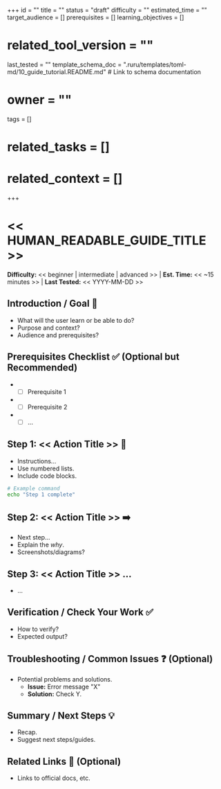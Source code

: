 +++
id = ""
title = ""
status = "draft"
difficulty = ""
estimated_time = ""
target_audience = []
prerequisites = []
learning_objectives = []
# related_tool_version = ""
last_tested = ""
template_schema_doc = ".ruru/templates/toml-md/10_guide_tutorial.README.md" # Link to schema documentation
# owner = ""
tags = []
# related_tasks = []
# related_context = []
+++

# << HUMAN_READABLE_GUIDE_TITLE >>

**Difficulty:** << beginner | intermediate | advanced >> | **Est. Time:** << ~15 minutes >> | **Last Tested:** << YYYY-MM-DD >>

## Introduction / Goal 🎯

*   What will the user learn or be able to do?
*   Purpose and context?
*   Audience and prerequisites?

## Prerequisites Checklist ✅ (Optional but Recommended)

*   - [ ] Prerequisite 1
*   - [ ] Prerequisite 2
*   - [ ] ...

## Step 1: << Action Title >> 📝

*   Instructions...
*   Use numbered lists.
*   Include code blocks.

```bash
# Example command
echo "Step 1 complete"
```

## Step 2: << Action Title >> ➡️

*   Next step...
*   Explain the *why*.
*   Screenshots/diagrams?

## Step 3: << Action Title >> ...

*   ...

## Verification / Check Your Work ✅

*   How to verify?
*   Expected output?

## Troubleshooting / Common Issues ❓ (Optional)

*   Potential problems and solutions.
    *   **Issue:** Error message "X"
    *   **Solution:** Check Y.

## Summary / Next Steps 💡

*   Recap.
*   Suggest next steps/guides.

## Related Links 🔗 (Optional)

*   Links to official docs, etc.